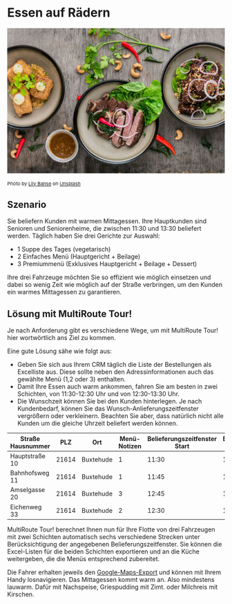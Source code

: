 # Essen auf Rädern 

![!](assets/essen.jpg)

<div style="font-size: 11px">
Photo by <a href="https://unsplash.com/@lvnatikk?utm_source=unsplash&utm_medium=referral&utm_content=creditCopyText">Lily Banse</a> on <a href="https://unsplash.com/s/photos/meal?utm_source=unsplash&utm_medium=referral&utm_content=creditCopyText">Unsplash</a></div>

## Szenario
Sie beliefern Kunden mit warmen Mittagessen. Ihre Hauptkunden sind Senioren und Seniorenheime, die zwischen 11:30 und 13:30 beliefert werden. Täglich haben Sie drei Gerichte zur Auswahl:

* 1 Suppe des Tages (vegetarisch)
* 2 Einfaches Menü (Hauptgericht + Beilage)
* 3 Premiummenü (Exklusives Hauptgericht + Beilage + Dessert)

Ihre drei Fahrzeuge möchten Sie so effizient wie möglich einsetzen und dabei so wenig Zeit wie möglich auf der Straße verbringen, um den Kunden ein warmes Mittagessen zu garantieren.

## Lösung mit MultiRoute Tour!
Je nach Anforderung gibt es verschiedene Wege, um mit MultiRoute Tour! hier wortwörtlich ans Ziel zu kommen. 


Eine gute Lösung sähe wie folgt aus:

* Geben Sie sich aus Ihrem CRM täglich die Liste der Bestellungen als Excelliste aus. Diese sollte neben den Adressinformationen auch das gewählte Menü (1,2 oder 3) enthalten. 
* Damit Ihre Essen auch warm ankommen, fahren Sie am besten in zwei Schichten, von 11:30-12:30 Uhr und von 12:30-13:30 Uhr.
* Die Wunschzeit können Sie bei den Kunden hinterlegen. Je nach Kundenbedarf, können Sie das Wunsch-Anlieferungszeitfenster vergrößern oder verkleinern. Beachten Sie aber, dass natürlich nicht alle Kunden um die gleiche Uhrzeit beliefert werden können.

|Straße Hausnummer|PLZ| Ort | Menü-Notizen | Belieferungszeitfenster Start| Belieferungszeitfenster Ende |
|---|---|---|---|---|---|
|Hauptstraße 10| 21614 | Buxtehude | 1 | 11:30 | 12:00 |
|Bahnhofsweg 11| 21614 | Buxtehude | 1 | 11:45 | 12:30 |
|Amselgasse 20| 21614 | Buxtehude | 3 | 12:45 | 13:15 |
|Eichenweg 33| 21614 | Buxtehude | 2 | 12:30 | 13:30 |

MultiRoute Tour! berechnet Ihnen nun für Ihre Flotte von drei Fahrzeugen mit zwei Schichten automatisch sechs verschiedene Strecken unter Berücksichtigung der angegebenen Belieferungszeitfenster. Sie können die Excel-Listen für die beiden Schichten exportieren und an die Küche weitergeben, die die Menüs entsprechend zubereitet. 

Die Fahrer erhalten jeweils den [Google-Maps-Export](/tour/#tour-exportieren) und können mit Ihrem Handy losnavigieren.
Das Mittagessen kommt warm an. Also mindestens lauwarm. Dafür mit Nachspeise, Griespudding mit Zimt. oder Milchreis mit Kirschen.
